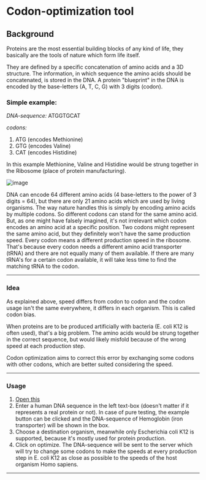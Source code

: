 
# Codon-optimization tool

## Background

Proteins are the most essential building blocks of any kind of life, 
they basically are the tools of nature which form life itself. 

They are defined by a specific concatenation of amino acids and a 3D structure.
The information, in which sequence the amino acids should be concatenated,
is stored in the DNA. 
A protein "blueprint" in the DNA is encoded by the base-letters (A, T, C, G) with 3 digits (codon). 

### Simple example:

   *DNA-sequence:*  ATGGTGCAT

   *codons:*
   1. ATG    (encodes Methionine)
   2. GTG    (encodes Valine)
   3. CAT    (encodes Histidine)

   In this example Methionine, Valine and Histidine would be strung together in the Ribosome (place of protein manufacturing).

![image](https://d2jx2rerrg6sh3.cloudfront.net/image-handler/ts/20170202084949/ri/590/picture/Ribosome%20during%20protein%20synthesis.%20The%20Interaction%20of%20a%20Ribosome%20with%20mRNA.%20Process%20of%20initiation%20of%20translation-Designua_thumb.jpg)



DNA can encode 64 different amino acids (4 base-letters to the
power of 3 digits = 64), but there are only 21 amino acids which are used 
by living organisms. The way nature handles this is simply by encoding
amino acids by multiple codons. So different codons can stand for the 
same amino acid. But, as one might have falsely imagined, it's not 
irrelevant which codon encodes an amino acid at a specific position. 
Two codons might represent the same amino acid, but they definitely 
won't have the same production speed. Every codon means a different 
production speed in the ribosome. That's because every codon needs
a different amino acid transporter (tRNA) and there are not equally
many of them available. If there are many tRNA's for a certain codon 
available, it will take less time to find the matching tRNA to the codon.

---

### Idea
As explained above, speed differs from codon to codon and the codon 
usage isn't the same everywhere, it differs in each organism. This
is called codon bias. 

When proteins are to be produced artificially with bacteria
(E. coli K12 is often used), that's a big problem. The amino acids 
would be strung together in the correct sequence, but would likely
misfold because of the wrong speed at each production step. 

Codon optimization aims to correct this error by exchanging some codons
with other codons, which are better suited considering the speed. 

---

### Usage
1. [Open this](https://jojotech.one:4000)
2. Enter a human DNA sequence in the left text-box (doesn't matter if it represents a real
protein or not). In case of pure testing, the example button can be clicked
and the DNA-sequence of Hemoglobin (iron transporter) will be shown in the box.
3. Choose a destination organism, meanwhile only Escherichia coli K12 
is supported, because it's mostly used for protein production.
4. Click on optimize. The DNA-sequence will be sent to the server which will
try to change some codons to make the speeds at every production step in 
E. coli K12 as close as possible to the speeds of the host organism 
Homo sapiens. 

---


